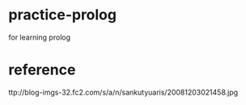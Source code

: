 practice-prolog
===============

for learning prolog

reference
================

ttp://blog-imgs-32.fc2.com/s/a/n/sankutyuaris/20081203021458.jpg
